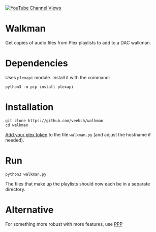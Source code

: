 [![YouTube Channel Views](https://img.shields.io/youtube/channel/views/UCz5BOU9J9pB_O0B8-rDjCWQ?label=YouTube&style=social)](https://www.youtube.com/channel/UCz5BOU9J9pB_O0B8-rDjCWQ)

# Walkman

Get copies of audio files from Plex playlists to add to a DAC walkman.

# Dependencies

Uses `plexapi` module. Install it with the command:

    python3 -m pip install plexapi

# Installation 

    git clone https://github.com/veebch/walkman
    cd walkman

[Add your plex token](https://support.plex.tv/articles/204059436-finding-an-authentication-token-x-plex-token/) to the file `walkman.py` (and adjust the hostname if needed).

# Run 

`python3 walkman.py`

The files that make up the playlists should now each be in a separate directory.

# Alternative

For something more robust with more features, use [PPP](https://github.com/XDGFX/PPP)
